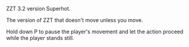ZZT 3.2 version Superhot.

The version of ZZT that doesn't move unless you move.

Hold down P to pause the player's movement and let the action proceed while the player stands still.
